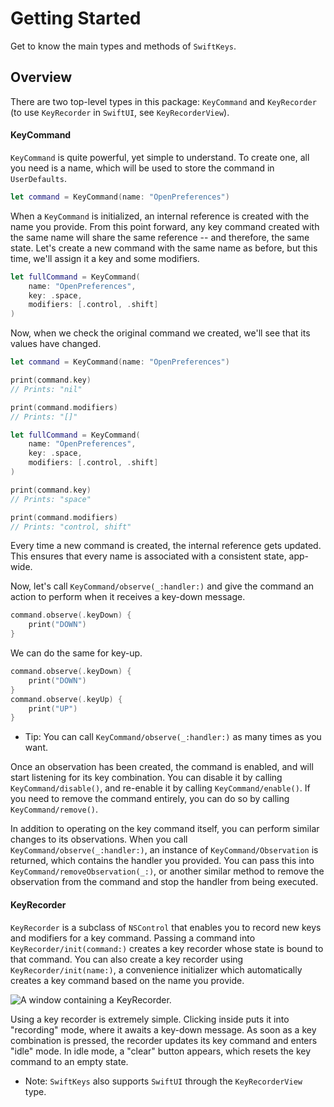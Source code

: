 # Getting Started

Get to know the main types and methods of `SwiftKeys`.

## Overview

There are two top-level types in this package: ``KeyCommand`` and ``KeyRecorder`` (to use ``KeyRecorder`` in `SwiftUI`, see ``KeyRecorderView``).

#### KeyCommand

``KeyCommand`` is quite powerful, yet simple to understand. To create one, all you need is a name, which will be used to store the command in `UserDefaults`.

```swift
let command = KeyCommand(name: "OpenPreferences")
```

When a `KeyCommand` is initialized, an internal reference is created with the name you provide. From this point forward, any key command created with the same name will share the same reference -- and therefore, the same state. Let's create a new command with the same name as before, but this time, we'll assign it a key and some modifiers.

```swift
let fullCommand = KeyCommand(
    name: "OpenPreferences",
    key: .space,
    modifiers: [.control, .shift]
)
```

Now, when we check the original command we created, we'll see that its values have changed.

```swift
let command = KeyCommand(name: "OpenPreferences")

print(command.key)
// Prints: "nil"

print(command.modifiers)
// Prints: "[]"

let fullCommand = KeyCommand(
    name: "OpenPreferences",
    key: .space,
    modifiers: [.control, .shift]
)

print(command.key)
// Prints: "space"

print(command.modifiers)
// Prints: "control, shift"
```

Every time a new command is created, the internal reference gets updated. This ensures that every name is associated with a consistent state, app-wide.

Now, let's call ``KeyCommand/observe(_:handler:)`` and give the command an action to perform when it receives a key-down message.

```swift
command.observe(.keyDown) {
    print("DOWN")
}
```

We can do the same for key-up.

```swift
command.observe(.keyDown) {
    print("DOWN")
}
command.observe(.keyUp) {
    print("UP")
}
```

- Tip: You can call ``KeyCommand/observe(_:handler:)`` as many times as you want.

Once an observation has been created, the command is enabled, and will start listening for its key combination. You can disable it by calling ``KeyCommand/disable()``, and re-enable it by calling ``KeyCommand/enable()``. If you need to remove the command entirely, you can do so by calling ``KeyCommand/remove()``.

In addition to operating on the key command itself, you can perform similar changes to its observations. When you call ``KeyCommand/observe(_:handler:)``, an instance of ``KeyCommand/Observation`` is returned, which contains the handler you provided. You can pass this into ``KeyCommand/removeObservation(_:)``, or another similar method to remove the observation from the command and stop the handler from being executed.

#### KeyRecorder

``KeyRecorder`` is a subclass of `NSControl` that enables you to record new keys and modifiers for a key command. Passing a command into ``KeyRecorder/init(command:)`` creates a key recorder whose state is bound to that command. You can also create a key recorder using ``KeyRecorder/init(name:)``, a convenience initializer which automatically creates a key command based on the name you provide.

![A window containing a KeyRecorder.](recorder-window.png)

Using a key recorder is extremely simple. Clicking inside puts it into "recording" mode, where it awaits a key-down message. As soon as a key combination is pressed, the recorder updates its key command and enters "idle" mode. In idle mode, a "clear" button appears, which resets the key command to an empty state.

- Note: `SwiftKeys` also supports `SwiftUI` through the ``KeyRecorderView`` type.
